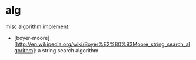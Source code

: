 alg
===

misc algorithm implement:

- [boyer-moore][http://en.wikipedia.org/wiki/Boyer%E2%80%93Moore_string_search_algorithm]: a string search algorithm
